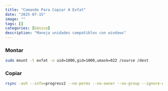 ```yaml
---
title: "Comando Para Copiar A Exfat"
date: "2025-07-15"
image: ""
tags: []
categories: [básico]
description: "Maneja unidades compatibles con windows"
---
```


### Montar

```sh
sudo mount -t exfat -o uid=1000,gid=1000,umask=022 /source /dest
```

### Copiar

```sh
rsync -avh --info=progress2 --no-perms --no-owner --no-group --ignore-existing --exclude='temp/*' /mnt/dietpi_userdata/NFS/2TB/moode/ /mnt/500GB/Musica/
```
